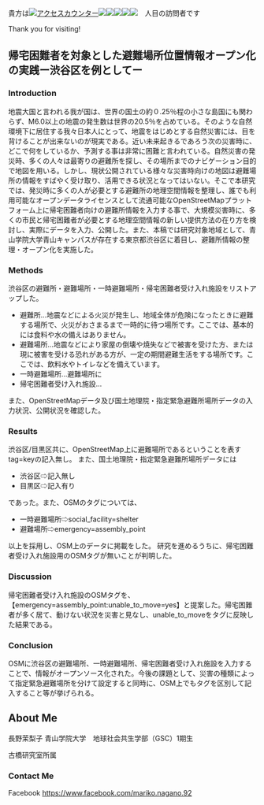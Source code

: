 

貴方は<!--タグはここから--><a href="http://www.rays-counter.com/"><img src="http://www.rays-counter.com/d411_f6_231/5b28c43192109/" alt="アクセスカウンター" border="0"></a><img src="http://www.rays-counter.com/images/counter_01.gif" border="0"><img src="http://www.rays-counter.com/images/counter_02.gif" border="0"><img src="http://www.rays-counter.com/images/counter_03.gif" border="0"><img src="http://www.rays-counter.com/images/counter_04.gif" border="0" ><img src="http://www.rays-counter.com/images/counter_05.gif" border="0"><!--ここまで-->　人目の訪問者です


Thank you for visiting!

## 帰宅困難者を対象とした避難場所位置情報オープン化の実践ー渋谷区を例としてー

### Introduction
地震大国と言われる我が国は、世界の国土の約０.25％程の小さな島国にも関わらず、M6.0以上の地震の発生数は世界の20.5％を占めている。そのような自然環境下に居住する我々日本人にとって、地震をはじめとする自然災害には、目を背けることが出来ないのが現実である。近い未来起きるであろう次の災害時に、どこで何をしているか、予測する事は非常に困難と言われている。自然災害の発災時、多くの人々は最寄りの避難所を探し、その場所までのナビゲーション目的で地図を用いる。しかし、現状公開されている様々な災害時向けの地図は避難場所の情報をすばやく受け取り、活用できる状況となってはいない。そこで本研究では、発災時に多くの人が必要とする避難所の地理空間情報を整理し、誰でも利用可能なオープンデータライセンスとして流通可能なOpenStreetMapプラットフォーム上に帰宅困難者向けの避難所情報を入力する事で、大規模災害時に、多くの市民と帰宅困難者が必要とする地理空間情報の新しい提供方法の在り方を検討し、実際にデータを入力、公開した。また、本稿では研究対象地域として、青山学院大学青山キャンパスが存在する東京都渋谷区に着目し、避難所情報の整理・オープン化を実施した。


### Methods
渋谷区の避難所・避難場所・一時避難場所・帰宅困難者受け入れ施設をリストアップした。
* 避難所…地震などによる火災が発生し、地域全体が危険になったときに避難する場所で、火災がおさまるまで一時的に待つ場所です。ここでは、基本的には食料や水の備えはありません。
* 避難場所…地震などにより家屋の倒壊や焼失などで被害を受けた方、または現に被害を受ける恐れがある方が、一定の期間避難生活をする場所です。ここでは、飲料水やトイレなどを備えています。
* 一時避難場所…避難場所に
* 帰宅困難者受け入れ施設…


また、OpenStreetMapデータ及び国土地理院・指定緊急避難所場所データの入力状況、公開状況を確認した。


### Results
渋谷区/目黒区共に、OpenStreetMap上に避難場所であるということを表すtag=keyの記入無し。
また、国土地理院・指定緊急避難所場所データには

* 渋谷区⇨記入無し
* 目黒区⇨記入有り

であった。また、OSMのタグについては、
* 一時避難場所⇨social_facility=shelter
* 避難場所⇨emergency=assembly_point

以上を採用し、OSM上のデータに掲載をした。
研究を進めるうちに、帰宅困難者受け入れ施設用のOSMタグが無いことが判明した。


### Discussion
帰宅困難者受け入れ施設のOSMタグを、
【emergency=assembly_point:unable_to_move=yes】と提案した。帰宅困難者が多く居て、動けない状況を災害と見なし、unable_to_moveをタグに反映した結果である。


### Conclusion
OSMに渋谷区の避難場所、一時避難場所、帰宅困難者受け入れ施設を入力することで、情報がオープンソース化された。今後の課題として、災害の種類によって指定緊急避難場所を分けて設定すると同時に、OSM上でもタグを区別して記入すること等が挙げられる。


## About Me

長野茉梨子
青山学院大学　地球社会共生学部（GSC）1期生　

古橋研究室所属




### Contact Me

Facebook
https://www.facebook.com/mariko.nagano.92
